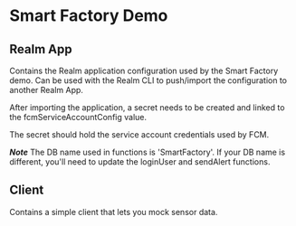 # Smart Factory Demo

## Realm App

Contains the Realm application configuration used by the Smart Factory demo. Can be used with the Realm CLI to push/import the configuration to another Realm App.

After importing the application, a secret needs to be created and linked to the fcmServiceAccountConfig value.

The secret should hold the service account credentials used by FCM.

**_Note_** The DB name used in functions is 'SmartFactory'. If your DB name is different, you'll need to update the loginUser and sendAlert functions.

## Client

Contains a simple client that lets you mock sensor data.
